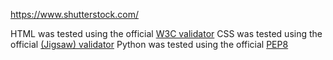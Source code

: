 https://www.shutterstock.com/
    
HTML was tested using the official [W3C validator](https://validator.w3.org/nu/) 
CSS was tested using the official [(Jigsaw) validator](https://jigsaw.w3.org/css-validator/)
Python was tested using the official [PEP8](http://pep8online.com/)